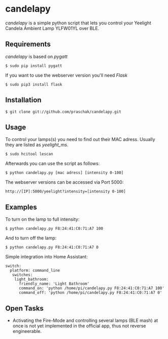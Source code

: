 # candelapy
*candelapy* is a simple python script that lets you control your Yeelight Candela Ambient Lamp YLFW01YL over BLE.

Requirements
------------

*candelapy* is based on *pygatt*

    $ sudo pip install pygatt
    
If you want to use the webserver version you'll need *Flask*

    $ sudo pip3 install flask
    
Installation
------------

    $ git clone git://github.com/praschak/candelapy.git
    
Usage
-----

To control your lamps(s) you need to find out their MAC adress. Usually they are listed as *yeelight_ms*.

    $ sudo hcitool lescan

Afterwards you can use the script as follows:

    $ python candelapy.py [mac adress] [intensity 0-100]
    
The webserver versions can be accessed via Port 5000:

    http://[IP]:5000/yeelight?intensity=[intensity 0-100]
    
Examples
--------

To turn on the lamp to full intensity:

    $ python candelapy.py F8:24:41:C0:71:A7 100
    
And to turn off the lamp:

    $ python candelapy.py F8:24:41:C0:71:A7 0
    
Simple integration into Home Assistant:

    switch:
      platform: command_line
       switches:
        light_bathroom:
          friendly_name: 'Light Bathroom'
          command_on: 'python /home/pi/candelapy.py F8:24:41:C0:71:A7 100'
          command_off: 'python /home/pi/candelapy.py F8:24:41:C0:71:A7 0'
    
Open Tasks
----------
- Activating the Fire-Mode and controlling several lamps (BLE mash) at once is not yet implemented in the official app, thus not reverse engineerable.
